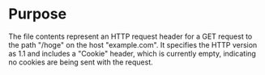 # Purpose
The file contents represent an HTTP request header for a GET request to the path "/hoge" on the host "example.com". It specifies the HTTP version as 1.1 and includes a "Cookie" header, which is currently empty, indicating no cookies are being sent with the request.
